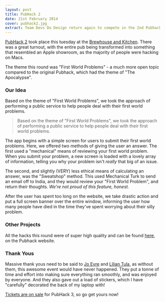 ```yaml
---
layout: post
title: PubHack 2
date: 21st February 2014
cover: pubhack2.jpg
extract: Team Devs Do Design return again to compete in the 2nd Pubhack.
---
```


[PubHack 2](http://www.pubhack.co.uk/) took place this tuesday at the [Brewhouse and Kitchen](http://brewhouseandkitchen.com). There was a great turnout, with the entire pub being transformed into something that resembled an Apple showroom, as the majority of people were hacking on Macs.

The theme this round was "First World Problems" - a much more open topic compared to the original Pubhack, which had the theme of "The Apocalypse".

### Our Idea

Based on the theme of "First World Problems", we took the approach of performing a public service to help people deal with their first world problems.

> Based on the theme of "First World Problems", we took the approach of performing a public service to help people deal with their first world problems.

The app begins with a simple screen for users to submit their first world problems. Here, we offered two methods of giving the user an answer. The first used a "mechanical" means of reviewing your first world problem. When you submit your problem, a new screen is loaded with a lovely array of information, telling you why your problem isn't _really_ that big of an issue.

The second, and slightly (VERY) less ethical means of calculating an answer, was the "Sweatshop" method. This used Mechanical Turk to send an email off to India, and they would review your "First World Problem", and return their thoughts. _We're not proud of this feature, honest._

After the user has spent too long on the website, we take drastic action and put a full screen banner over the entire window, informing the user how many people have died in the time they've spent worrying about their silly problem.

### Other Projects

All the hacks this round were of super high quality and can be found [here](http://www.pubhack.co.uk/projects/), on the Pubhack website.

### Thank Yous

Massive thank yous need to be said to [Jo Eyre](http://twitter.com/jo_eyre) and [Lilian Tula](http://twitter.com/lilula), as without them, this awesome event would have never happened. They put a tonne of time and effort into making sure everything ran smoothly, and was enjoyed by everyone. And they also gave out a load of stickers, which I have "carefully" decorated the back of my laptop with!

[Tickets are on sale](http://www.eventbrite.co.uk/e/pubhack-3-tickets-10661070549) for PubHack 3, so go get yours now!

